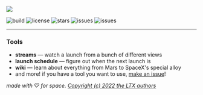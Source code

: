 [![](https://ltx.deno.dev/bin/cover.svg)](https://ltx.deno.dev)

![build](https://img.shields.io/github/workflow/status/LTXland/ltx/Deno?color=ff9a51) ![license](https://img.shields.io/github/license/LTXland/ltx?color=ff9a51) ![stars](https://img.shields.io/github/stars/LTXland/ltx?color=ff9a51) ![issues](https://img.shields.io/github/issues/LTXland/ltx?color=ff9a51) ![issues](https://img.shields.io/tokei/lines/github/LTXland/ltx?color=ff9a51)

---

### Tools

- **streams** — watch a launch from a bunch of different views
- **launch schedule** — figure out when the next launch is
- **wiki** — learn about everything from Mars to SpaceX's special alloy
- and more! if you have a tool you want to use, [make an issue](https://github.com/LTXland/ltx/issues/new)!


*made with ♡ for space. [Copyright (c) 2022 the LTX authors](https://github.com/LTXland/ltx/blob/main/LICENSE)*